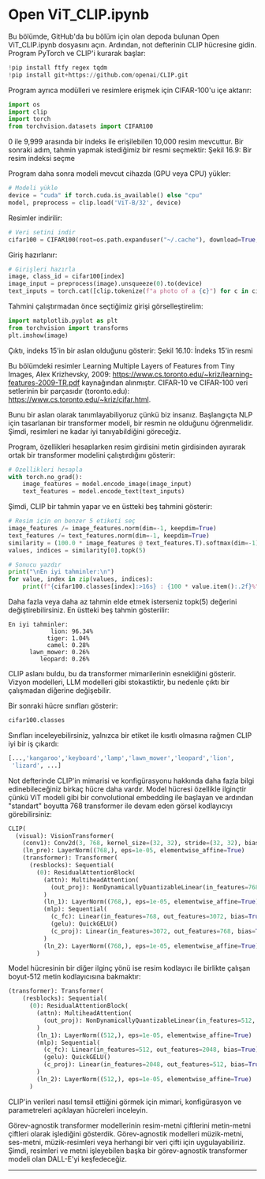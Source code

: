 # Open ViT_CLIP.ipynb 
Bu bölümde, GitHub'da bu bölüm için olan depoda bulunan Open ViT_CLIP.ipynb dosyasını açın. Ardından, not defterinin CLIP hücresine gidin. Program PyTorch ve CLIP'i kurarak başlar: 
```python
!pip install ftfy regex tqdm
!pip install git+https://github.com/openai/CLIP.git
```
Program ayrıca modülleri ve resimlere erişmek için CIFAR-100'u içe aktarır: 
```python
import os
import clip
import torch
from torchvision.datasets import CIFAR100
```
0 ile 9,999 arasında bir indeks ile erişilebilen 10,000 resim mevcuttur. Bir sonraki adım, tahmin yapmak istediğimiz bir resmi seçmektir: 
Şekil 16.9: Bir resim indeksi seçme

Program daha sonra modeli mevcut cihazda (GPU veya CPU) yükler: 
```python
# Modeli yükle
device = "cuda" if torch.cuda.is_available() else "cpu"
model, preprocess = clip.load('ViT-B/32', device)
```
Resimler indirilir: 
```python
# Veri setini indir
cifar100 = CIFAR100(root=os.path.expanduser("~/.cache"), download=True, train=False)
```
Giriş hazırlanır: 
```python
# Girişleri hazırla
image, class_id = cifar100[index]
image_input = preprocess(image).unsqueeze(0).to(device)
text_inputs = torch.cat([clip.tokenize(f"a photo of a {c}") for c in cifar100.classes]).to(device)
```
Tahmini çalıştırmadan önce seçtiğimiz girişi görselleştirelim: 
```python
import matplotlib.pyplot as plt
from torchvision import transforms
plt.imshow(image)
```
Çıktı, indeks 15'in bir aslan olduğunu gösterir: 
Şekil 16.10: İndeks 15'in resmi

Bu bölümdeki resimler Learning Multiple Layers of Features from Tiny Images, Alex Krizhevsky, 2009: https://www.cs.toronto.edu/~kriz/learning-features-2009-TR.pdf kaynağından alınmıştır. CIFAR-10 ve CIFAR-100 veri setlerinin bir parçasıdır (toronto.edu): https://www.cs.toronto.edu/~kriz/cifar.html.

Bunu bir aslan olarak tanımlayabiliyoruz çünkü biz insanız. Başlangıçta NLP için tasarlanan bir transformer modeli, bir resmin ne olduğunu öğrenmelidir. Şimdi, resimleri ne kadar iyi tanıyabildiğini göreceğiz.

Program, özellikleri hesaplarken resim girdisini metin girdisinden ayırarak ortak bir transformer modelini çalıştırdığını gösterir: 
```python
# Özellikleri hesapla
with torch.no_grad():
    image_features = model.encode_image(image_input)
    text_features = model.encode_text(text_inputs)
```
Şimdi, CLIP bir tahmin yapar ve en üstteki beş tahmini gösterir: 
```python
# Resim için en benzer 5 etiketi seç
image_features /= image_features.norm(dim=-1, keepdim=True)
text_features /= text_features.norm(dim=-1, keepdim=True)
similarity = (100.0 * image_features @ text_features.T).softmax(dim=-1)
values, indices = similarity[0].topk(5)

# Sonucu yazdır
print("\nEn iyi tahminler:\n")
for value, index in zip(values, indices):
    print(f"{cifar100.classes[index]:>16s} : {100 * value.item():.2f}%")
```
Daha fazla veya daha az tahmin elde etmek isterseniz topk(5) değerini değiştirebilirsiniz. En üstteki beş tahmin gösterilir: 
```
En iyi tahminler:
            lion: 96.34%
           tiger: 1.04%
           camel: 0.28%
      lawn_mower: 0.26%
         leopard: 0.26%
```
CLIP aslanı buldu, bu da transformer mimarilerinin esnekliğini gösterir. Vizyon modelleri, LLM modelleri gibi stokastiktir, bu nedenle çıktı bir çalışmadan diğerine değişebilir.

Bir sonraki hücre sınıfları gösterir: 
```python
cifar100.classes
```
Sınıfları inceleyebilirsiniz, yalnızca bir etiket ile kısıtlı olmasına rağmen CLIP iyi bir iş çıkardı: 
```python
[...,'kangaroo','keyboard','lamp','lawn_mower','leopard','lion',
 'lizard', ...]
```
Not defterinde CLIP'in mimarisi ve konfigürasyonu hakkında daha fazla bilgi edinebileceğiniz birkaç hücre daha vardır. Model hücresi özellikle ilginçtir çünkü ViT modeli gibi bir convolutional embedding ile başlayan ve ardından "standart" boyutta 768 transformer ile devam eden görsel kodlayıcıyı görebilirsiniz: 
```python
CLIP(
  (visual): VisionTransformer(
    (conv1): Conv2d(3, 768, kernel_size=(32, 32), stride=(32, 32), bias=False)
    (ln_pre): LayerNorm((768,), eps=1e-05, elementwise_affine=True)
    (transformer): Transformer(
      (resblocks): Sequential(
        (0): ResidualAttentionBlock(
          (attn): MultiheadAttention(
            (out_proj): NonDynamicallyQuantizableLinear(in_features=768, out_features=768, bias=True)
          )
          (ln_1): LayerNorm((768,), eps=1e-05, elementwise_affine=True)
          (mlp): Sequential(
            (c_fc): Linear(in_features=768, out_features=3072, bias=True)
            (gelu): QuickGELU()
            (c_proj): Linear(in_features=3072, out_features=768, bias=True)
          )
          (ln_2): LayerNorm((768,), eps=1e-05, elementwise_affine=True)
        )
```
Model hücresinin bir diğer ilginç yönü ise resim kodlayıcı ile birlikte çalışan boyut-512 metin kodlayıcısına bakmaktır: 
```python
(transformer): Transformer(
    (resblocks): Sequential(
      (0): ResidualAttentionBlock(
        (attn): MultiheadAttention(
          (out_proj): NonDynamicallyQuantizableLinear(in_features=512, out_features=512, bias=True)
        )
        (ln_1): LayerNorm((512,), eps=1e-05, elementwise_affine=True)
        (mlp): Sequential(
          (c_fc): Linear(in_features=512, out_features=2048, bias=True)
          (gelu): QuickGELU()
          (c_proj): Linear(in_features=2048, out_features=512, bias=True)
        )
        (ln_2): LayerNorm((512,), eps=1e-05, elementwise_affine=True)
      )
```
CLIP'in verileri nasıl temsil ettiğini görmek için mimari, konfigürasyon ve parametreleri açıklayan hücreleri inceleyin.

Görev-agnostik transformer modellerinin resim-metni çiftlerini metin-metni çiftleri olarak işlediğini gösterdik. Görev-agnostik modelleri müzik-metni, ses-metni, müzik-resimleri veya herhangi bir veri çifti için uygulayabiliriz. Şimdi, resimleri ve metni işleyebilen başka bir görev-agnostik transformer modeli olan DALL-E'yi keşfedeceğiz.

---

